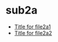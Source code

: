 <!-- this entire file is auto-generated -->

# sub2a

- [Title for file2a1](file2a1.md)
- [Title for file2a2](file2a2.md)
